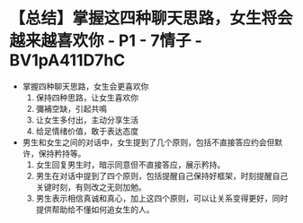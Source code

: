 # 【总结】掌握这四种聊天思路，女生将会越来越喜欢你 - P1 - 7情子 - BV1pA411D7hC

-   掌握四种聊天思路，女生会更喜欢你
    1.  保持四种思路，让女生喜欢你
    2.  彌補空缺，引起共鳴
    3.  让女生多付出，主动分享生活
    4.  给足情绪价值，敢于表达态度
-   男生和女生之间的对话中，女生提到了几个原则，包括不直接答应约会但默许，保持矜持等。
    1.  女生回复男生时，暗示同意但不直接答应，展示矜持。
    2.  男生在对话中提到了四个原则，包括提醒自己保持好框架，时刻提醒自己关键时刻，有则改之无则加勉。
    3.  男生表示相信真诚和真心，加上这四个原则，可以让关系变得更好，同时提供帮助给不懂如何追女生的人。